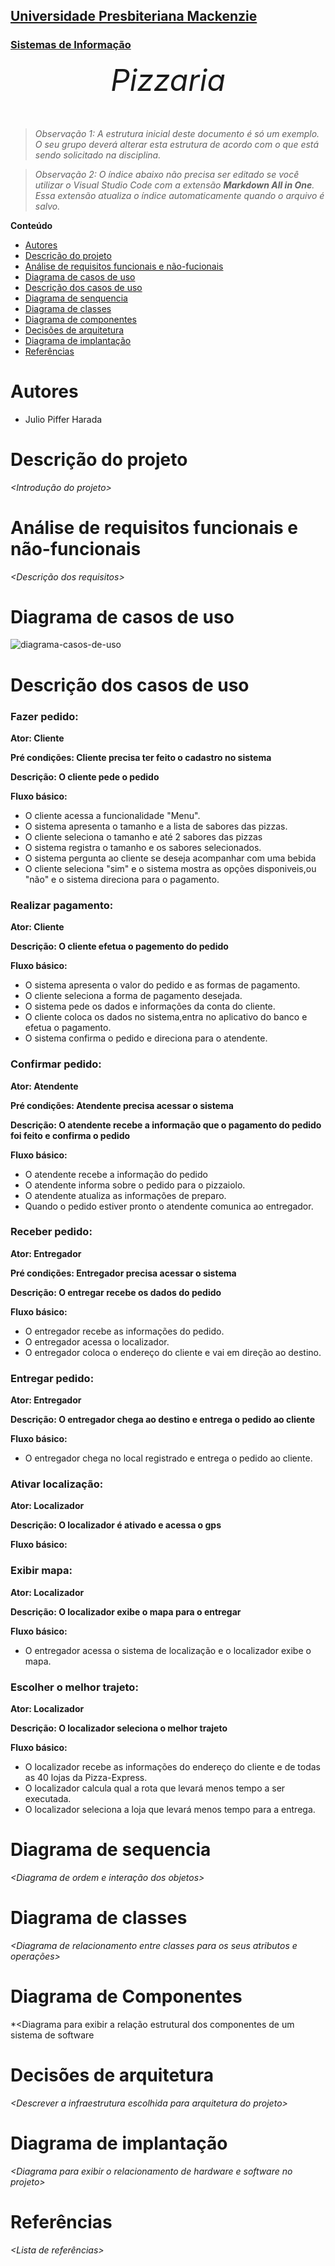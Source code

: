 <h2><a href= "https://www.mackenzie.br">Universidade Presbiteriana Mackenzie</a></h2>
<h3><a href= "https://www.mackenzie.br/graduacao/sao-paulo-higienopolis/sistemas-de-informacao">Sistemas de Informação</a></h3>


<font size="+12"><center>
*Pizzaria*
</center></font>

>*Observação 1: A estrutura inicial deste documento é só um exemplo. O seu grupo deverá alterar esta estrutura de acordo com o que está sendo solicitado na disciplina.*

>*Observação 2: O índice abaixo não precisa ser editado se você utilizar o Visual Studio Code com a extensão **Markdown All in One**. Essa extensão atualiza o índice automaticamente quando o arquivo é salvo.*

**Conteúdo**

- [Autores](#nome-alunos)
- [Descrição do projeto](#introdução-do-projeto)
- [Análise de requisitos funcionais e não-fucionais](#descrição-dos-requisitos)
- [Diagrama de casos de uso](#diagrama-de-comportamento-atores)
- [Descrição dos casos de uso](#descrição-das-funcões)
- [Diagrama de senquencia](#diagrama-de-ordem-interações)
- [Diagrama de classes](#diagrama-orientado-objetos)
- [Diagrama de componentes](#diagrama-estrutura-componente)
- [Decisões de arquitetura](#decisões-de-arquitetura)
- [Diagrama de implantação](#diagrama-de-hardware-software)
- [Referências](#referências)


# Autores

* Julio Piffer Harada<br>


# Descrição do projeto

*&lt;Introdução do projeto&gt;*

# Análise de requisitos funcionais e não-funcionais
*&lt;Descrição dos requisitos&gt;*

# Diagrama de casos de uso

![diagrama-casos-de-uso](https://github.com/JPH2003/UML-Classroom-FCI/assets/131881941/b05f75e3-18e6-4aa0-b18f-84d018f1f629)

# Descrição dos casos de uso

### Fazer pedido:

**Ator: Cliente**

**Pré condições: Cliente precisa ter feito o cadastro no sistema**

**Descrição: O cliente pede o pedido**

**Fluxo básico:**

- O cliente acessa a funcionalidade "Menu".
- O sistema apresenta o tamanho e a lista de sabores das pizzas.
- O cliente seleciona o tamanho e até 2 sabores das pizzas
- O sistema registra o tamanho e os sabores selecionados.
- O sistema pergunta ao cliente se deseja acompanhar com uma bebida
- O cliente seleciona "sim" e o sistema mostra as opções disponiveis,ou "não" e o sistema direciona para o pagamento.

### Realizar pagamento:

**Ator: Cliente**

**Descrição: O cliente efetua o pagemento do pedido**

**Fluxo básico:**

- O sistema apresenta o valor do pedido e as formas de pagamento.
- O cliente seleciona a forma de pagamento desejada.
- O sistema pede os dados e informações da conta do cliente.
- O cliente coloca os dados no sistema,entra no aplicativo do banco e efetua o pagamento.
- O sistema confirma o pedido e direciona para o atendente.

### Confirmar pedido:

**Ator: Atendente**

**Pré condições: Atendente precisa acessar o sistema**

**Descrição: O atendente recebe a informação que o pagamento do pedido foi feito e confirma o pedido**

**Fluxo básico:**

- O atendente recebe a informação do pedido
- O atendente informa sobre o pedido para o pizzaiolo.
- O atendente atualiza as informações de preparo.
- Quando o pedido estiver pronto o atendente comunica ao entregador.

### Receber pedido:

**Ator: Entregador**

**Pré condições: Entregador precisa acessar o sistema**

**Descrição: O entregar recebe os dados do pedido**

**Fluxo básico:** 

- O entregador recebe as informações do pedido.
- O entregador acessa o localizador.
- O entregador coloca o endereço do cliente e vai em direção ao destino.

### Entregar pedido:

**Ator: Entregador**

**Descrição: O entregador chega ao destino e entrega o pedido ao cliente**

**Fluxo básico:**
- O entregador chega no local registrado e entrega o pedido ao cliente.

### Ativar localização:

**Ator: Localizador**

**Descrição: O localizador é ativado e acessa o gps**

**Fluxo básico:**

### Exibir mapa:

**Ator: Localizador**

**Descrição: O localizador exibe o mapa para o entregar**

**Fluxo básico:**
- O entregador acessa o sistema de localização e o localizador exibe o mapa.

### Escolher o melhor trajeto:

**Ator: Localizador**

**Descrição: O localizador seleciona o melhor trajeto**

**Fluxo básico:**

- O localizador recebe as informações do endereço do cliente e de todas as 40 lojas da Pizza-Express.
- O localizador calcula qual a rota que levará menos tempo a ser executada.
- O localizador seleciona a loja que levará menos tempo para a entrega.

# Diagrama de sequencia

*&lt;Diagrama de ordem e interação dos objetos&gt;*

# Diagrama de classes

*&lt;Diagrama de relacionamento entre classes para os seus atributos e operações&gt;*

# Diagrama de Componentes

*&lt;Diagrama para exibir a relação estrutural dos componentes de um sistema de software

# Decisões de arquitetura

*&lt;Descrever a infraestrutura escolhida para arquitetura do projeto&gt;*

# Diagrama de implantação

*&lt;Diagrama para exibir o relacionamento de hardware e software no projeto&gt;*

# Referências

*&lt;Lista de referências&gt;*
